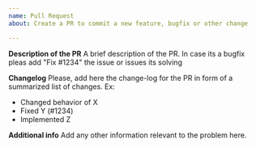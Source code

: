 ```yaml
---
name: Pull Request
about: Create a PR to commit a new feature, bugfix or other change

---
```


**Description of the PR**
A brief description of the PR. In case its a bugfix pleas add "Fix #1234" the issue or issues its solving

**Changelog**
Please, add here the change-log for the PR in form of a summarized list of changes.
Ex:
- Changed behavior of X
- Fixed Y (#1234)
- Implemented Z

**Additional info**
Add any other information relevant to the problem here.
